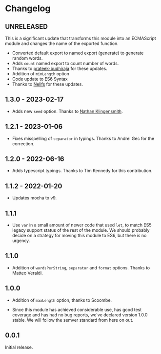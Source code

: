 # Changelog

## UNRELEASED

This is a significant update that transforms this module into an ECMAScript module and changes the name of the exported function.

- Converted default export to named export (generate) to generate random words.
- Adds `count` named export to count number of words.
- Thanks to [prateek-budhiraja](https://github.com/prateek-budhiraja) for these updates.
- Addition of `minLength` option
- Code update to ES6 Syntax
- Thanks to [Nellfs](https://github.com/nellfs) for these updates.

## 1.3.0 - 2023-02-17

- Adds new `seed` option. Thanks to [Nathan Klingensmith](https://github.com/IamParadoxdotexe).

## 1.2.1 - 2023-01-06

- Fixes misspelling of `separator` in typings. Thanks to Andrei Gec for the correction.

## 1.2.0 - 2022-06-16

- Adds typescript typings. Thanks to Tim Kennedy for this contribution.

## 1.1.2 - 2022-01-20

- Updates mocha to v9.

## 1.1.1

- Use `var` in a small amount of newer code that used `let`, to match ES5 legacy support status of the rest of the module. We should probably decide on a strategy for moving this module to ES6, but there is no urgency.

## 1.1.0

- Addition of `wordsPerString`, `separator` and `format` options. Thanks to Matteo Veraldi.

## 1.0.0

- Addition of `maxLength` option, thanks to Scoombe.

- Since this module has achieved considerable use, has good test coverage and has had no bug reports, we've declared version 1.0.0 stable. We will follow the semver standard from here on out.

## 0.0.1

Initial release.
